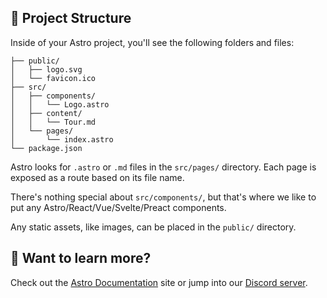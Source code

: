 ## 🚀 Project Structure

Inside of your Astro project, you'll see the following folders and files:

```
├── public/
│   ├── logo.svg
│   └── favicon.ico
├── src/
│   ├── components/
│   │   └── Logo.astro
│   ├── content/
│   │   └── Tour.md
│   └── pages/
│       └── index.astro
└── package.json
```

Astro looks for `.astro` or `.md` files in the `src/pages/` directory.
Each page is exposed as a route based on its file name.

There's nothing special about `src/components/`, but that's where we like to put any Astro/React/Vue/Svelte/Preact components.

Any static assets, like images, can be placed in the `public/` directory.


## 👀 Want to learn more?
Check out the [Astro Documentation](https://github.com/withastro/astro) site or jump into our [Discord server](https://astro.build/chat).
